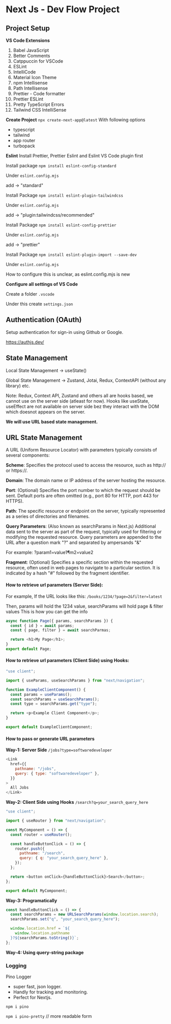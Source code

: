 # Next Js - Dev Flow Project

## Project Setup

**VS Code Extensions**

1. Babel JavaScript
2. Better Comments
3. Catppuccin for VSCode
4. ESLint
5. IntelliCode
6. Material Icon Theme
7. npm Intellisense
8. Path Intellisense
9. Prettier - Code formatter
10. Prettier ESLint
11. Pretty TypeScript Errors
12. Tailwind CSS IntelliSense

**Create Project**
`npx create-next-app@latest`
With following options

- typescript
- tailwind
- app router
- turbopack

**Eslint**
Install Prettier, Prettier Eslint and Eslint VS Code plugin first

Install package `npm install eslint-config-standard`

Under `eslint.config.mjs`

add -> "standard"

Install Package `npm install eslint-plugin-tailwindcss`

Under `eslint.config.mjs`

add -> "plugin:tailwindcss/recommended"

Install Package `npm install eslint-config-prettier`

Under `eslint.config.mjs`

add -> "prettier"

Install Package `npm install eslint-plugin-import --save-dev`

Under `eslint.config.mjs`

How to configure this is unclear, as eslint.config.mjs is new

**Configure all settings of VS Code**

Create a folder `.vscode`

Under this create `settings.json`

## Authentication (OAuth)

Setup authentication for sign-in using Github or Google.

https://authjs.dev/

## State Management

Local State Management -> useState()

Global State Management -> Zustand, Jotai, Redux, ContextAPI (without any library) etc.

Note: Redux, Context API, Zustand and others all are hooks based, we cannot use on the server side (atleast for now).
Hooks like useState, useEffect are not available on server side bez they interact with the DOM which doesnot appears on the server.

**We will use URL based state management.**

## URL State Management

A URL (Uniform Resource Locator) with parameters typically consists of several components:

**Scheme**: Specifies the protocol used to access the resource, such as http:// or https://.

**Domain**: The domain name or IP address of the server hosting the resource.

**Port**: (Optional) Specifies the port number to which the request should be sent. Default ports are often omitted (e.g., port 80 for HTTP, port 443 for HTTPS).

**Path**: The specific resource or endpoint on the server, typically represented as a series of directories and filenames.

**Query Parameters**: (Also known as searchParams in Next.js) Additional data sent to the server as part of the request, typically used for filtering or modifying the requested resource. Query parameters are appended to the URL after a question mark "?" and separated by ampersands "&"

For example: ?param1=value1¶m2=value2

**Fragment**: (Optional) Specifies a specific section within the requested resource, often used in web pages to navigate to a particular section. It is indicated by a hash "#" followed by the fragment identifier.

#### How to retrieve url parameters (Server Side):

For example, If the URL looks like this: `/books/1234/?page=2&filter=latest`

Then, params will hold the 1234 value, searchParams will hold page & filter values This is how you can get the info

```javascript
async function Page({ params, searchParams }) {
  const { id } = await params;
  const { page, filter } = await searchParmas;

  return <h1>My Page</h1>;
}
export default Page;
```

#### How to retrieve url parameters (Client Side) using Hooks:

```javascript
"use client";

import { useParams, useSearchParams } from "next/navigation";

function ExampleClientComponent() {
  const params = useParams();
  const searchParams = useSearchParams();
  const type = searchParams.get("type");

  return <p>Example Client Component</p>;
}

export default ExampleClientComponent;
```

#### How to pass or generate URL parameters

**Way-1: Server Side**
`/jobs?type=softwaredeveloper`

```javascript
<Link
  href={{
    pathname: "/jobs",
    query: { type: "softwaredeveloper" },
  }}
>
  All Jobs
</Link>
```

**Way-2: Client Side using Hooks**
`/search?q=your_search_query_here`

```javascript
"use client";

import { useRouter } from "next/navigation";

const MyComponent = () => {
  const router = useRouter();

  const handleButtonClick = () => {
    router.push({
      pathname: "/search",
      query: { q: "your_search_query_here" },
    });
  };

  return <button onClick={handleButtonClick}>Search</button>;
};

export default MyComponent;
```

**Way-3: Programatically**

```javascript
const handleButtonClick = () => {
  const searchParams = new URLSearchParams(window.location.search);
  searchParams.set("q", "your_search_query_here");

  window.location.href = `${
    window.location.pathname
  }?${searchParams.toString()}`;
};
```

**Way-4: Using query-string package**

### Logging

Pino Logger

- super fast, json logger.
- Handly for tracking and monitoring.
- Perfect for Nextjs.

`npm i pino`

`npm i pino-pretty` // more readable form
